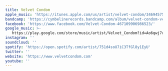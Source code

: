 ```yaml
---
title: Velvet Condom
apple_music: 'https://itunes.apple.com/us/artist/velvet-condom/346945752'
bandcamp: 'https://cymbelinerecords.bandcamp.com/album/velvet-condom-vc'
facebook: 'https://www.facebook.com/Velvet-Condom-467109906986523/'
google_music: >-
   https://play.google.com/store/music/artist/Velvet_Condom?id=Ao6qwj7r3kzm5putu5lkeuzn2pq
instagram: ''
soundcloud: ''
spotify: 'https://open.spotify.com/artist/751d4soU7iC3TfGl8y1EyU'
twitter: ''
website: 'https://www.velvetcondom.com'
youtube: ''
---
```

